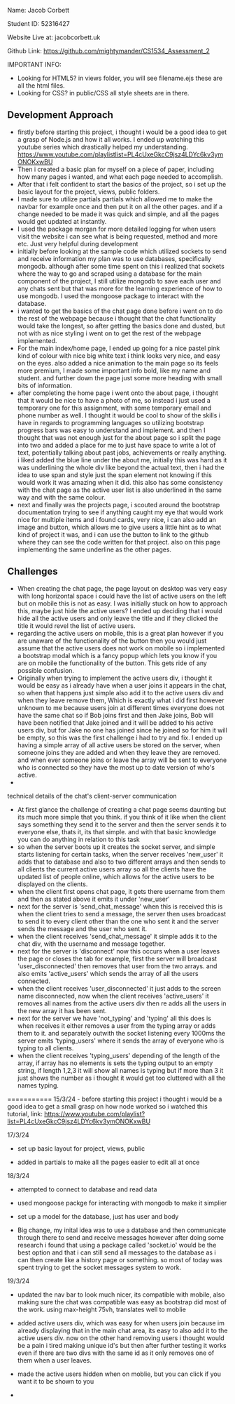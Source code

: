 Name: Jacob Corbett

Student ID: 52316427

Website Live at: jacobcorbett.uk

Github Link: https://github.com/mightymander/CS1534_Assessment_2

IMPORTANT INFO:
- Looking for HTML5? in views folder, you will see filename.ejs these are all the html files.
- Looking for CSS? in public/CSS all style sheets are in there.


Development Approach
---

- firstly before starting this project, i thought i would be a good idea to get a grasp of Node.js and how it all works. I ended up watching this youtube series which drastically helped my understanding. https://www.youtube.com/playlistlist=PL4cUxeGkcC9jsz4LDYc6kv3ymONOKxwBU
- Then i created a basic plan for myself on a piece of paper, including how many pages i wanted, and what each page needed to accomplish.
-  After that i felt confident to start the basics of the project, so i set up the basic layout for the project, views, public folders.
- I made sure to utilize partials partials which allowed me to make the navbar for example once and then put it on all the other pages. and if a change needed to be made it was quick and simple, and all the pages would get updated at instantly.
- I used the package morgan for more detailed logging for when users visit the website i can see what is being requested, method and more etc. Just very helpful during development
- initially before looking at the sample code which utilized sockets to send and receive information my plan was to use databases, specifically mongodb. although after some time spent on this i realized that sockets where the way to go and scraped using a database for the main component of the project, I still utilize mongodb to save each user and any chats sent but that was more for the learning experience of how to use mongodb. I used the mongoose package to interact with the database.
- i wanted to get the basics of the chat page done before i went on to do the rest of the webpage because i thought that the chat functionality would take the longest, so after getting the basics done and dusted, but not with as nice styling i went on to get the rest of the webpage implemented.
- For the main index/home page, I ended up going for a nice pastel pink kind of colour with nice big white text i think looks very nice, and easy on the eyes. also added a nice animation to the main page so its feels more premium, I made some important info bold, like my name and student. and further down the page just some more heading with small bits of information.
- after completing the home page i went onto the about page, i thought that it would be nice to have a photo of me, so instead i just used a temporary one for this assignment, with some temporary email and phone number as well. I thought it would be cool to show of the skills i have in regards to programming languages so utilizing bootstrap progress bars was easy to understand and implement. and then I thought that was not enough just for the about page so i split the page into two and added a place for me to just have space to write a lot of text, potentially talking about past jobs, achievements or really anything. i liked added the blue line under the about me, initially this was hard as it was underlining the whole div like beyond the actual text, then i had the idea to use span and style just the span element not knowing if this would work it was amazing when it did. this also has some consistency with the chat page as the active user list is also underlined in the same way and with the same colour.
- next and finally was the projects page, i scouted around the bootstrap documentation trying to see if anything caught my eye that would work nice for multiple items and i found cards, very nice, i can also add an image and button, which allows me to give users a little hint as to what kind of project it was, and i can use the button to link to the github where they can see the code written for that project. also on this page implementing the same underline as the other pages.


Challenges
---
- When creating the chat page, the page layout on desktop was very easy with long horizontal space i could have the list of active users on the left but on mobile this is not as easy. I was initially stuck on how to approach this, maybe just hide the active users? I ended up deciding that i would hide all the active users and only leave the title and if they clicked the title it would revel the list of active users.
- regarding the active users on mobile, this is a great plan however if you are unaware of the functionality of the button then you would just assume that the active users does not work on mobile so i implemented a bootstrap modal which is a fancy popup which lets you know if you are on mobile the functionality of the button. This gets ride of any possible confusion.
- Originally when trying to implement the active users div, i thought it would be easy as i already have when a user joins it appears in the chat, so when that happens just simple also add it to the active users div and when they leave remove them, Which is exactly what i did first however unknown to me because users join at different times everyone does not have the same chat so if Bob joins first and then Jake joins, Bob will have been notified that Jake joined and it will be added to his active users div, but for Jake no one has joined since he joined so for him it will be empty, so this was the first challenge i had to try and fix. I ended up having a simple array of all active users be stored on the server, when someone joins they are added and when they leave they are removed. and when ever someone joins or leave the array will be sent to everyone who is connected so they have the most up to date version of who's active.
- 

technical details of the chat's client-server communication
- At first glance the challenge of creating a chat page seems daunting but its much more simple that you think. if you think of it like when the client says something they send it to the server and then the server sends it to everyone else, thats it, its that simple. and with that basic knowledge you can do anything in relation to this task
- so when the server boots up it creates the socket server, and simple starts listening for certain tasks, when the server receives 'new_user' it adds that to database and also to two different arrays and then sends to all clients the current active users array so all the clients have the updated list of people online, which allows for the active users to be displayed on the clients.
- when the client first opens chat page, it gets there username from them and then as stated above it emits it under 'new_user'
- next for the server is 'send_chat_message' when this is received this is when the client tries to send a message, the server then uses broadcast to send it to every client other than the one who sent it and the server sends the message and the user who sent it. 
- when the client receives 'send_chat_message' it simple adds it to the chat div, with the username and message together.
- next for the server is 'disconnect' now this occurs when a user leaves the page or closes the tab for example, first the server will broadcast 'user_disconnected' then removes that user from the two arrays. and also emits 'active_users' which sends the array of all the users connected.
- when the client receives 'user_disconnected' it just adds to the screen name disconnected, now when the client receives 'active_users' it removes all names from the active users div then re adds all the users in the new array it has been sent.
- next for the server we have 'not_typing' and 'typing' all this does is when receives it either removes a user from the typing array or adds them to it. and separately outwith the socket listening every 1000ms the server emits 'typing_users' where it sends the array of everyone who is typing to all clients.
- when the client receives 'typing_users' depending of the length of the array, if array has no elements is sets the typing output to an empty string, if length 1,2,3 it will show all names is typing but if more than 3 it just shows the number as i thought it would get too cluttered with all the names typing.




===========
15/3/24 - before starting this project i thought i would be a good idea to get a small grasp on how node worked so i watched this tutorial, link: https://www.youtube.com/playlist?list=PL4cUxeGkcC9jsz4LDYc6kv3ymONOKxwBU

17/3/24 

- set up basic layout for project, views, public

- added in partials to make all the pages easier to edit all at once

18/3/24

- attempted to connect to database and read data

- used mongoose packge for interacting with mongodb to make it simplier 

- set up a model for the database, just has user and body

- Big change, my inital idea was to use a database and then communicate through there to send and receive messages however after doing some research i found that using a package called 'socket.io' would be the best option and that i can still send all messages to the database as i can then create like a history page or something. so most of today was spent trying to get the socket messages system to work.

19/3/24

- updated the nav bar to look much nicer, its compatible with mobile, also making sure the chat was compatible was easy as bootstrap did most of the work. using max-height 75vh, translates well to moblie

- added active users div, which was easy for when users join because im already displaying that in the main chat area, its easy to also add it to the active users div. now on the other hand removing users i thought would be a pain i tired making unique id's but then after further testing it works even if there are two divs with the same id as it only removes one of them when a user leaves.

- made the active users hidden when on moblie, but you can click if you want it to be shown to you

- 

